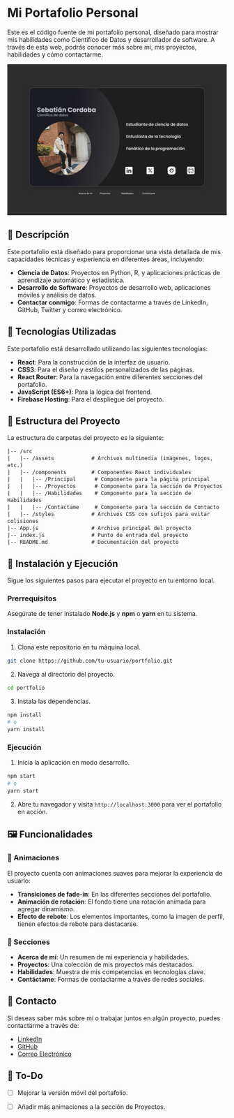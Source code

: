 # Mi Portafolio Personal

Este es el código fuente de mi portafolio personal, diseñado para mostrar mis habilidades como Científico de Datos y desarrollador de software. A través de esta web, podrás conocer más sobre mí, mis proyectos, habilidades y cómo contactarme.

![Captura de pantalla del portafolio](src/assets/PaginaPrincpial.svg) <!-- Añade una captura de pantalla de tu portafolio -->

## 📝 Descripción

Este portafolio está diseñado para proporcionar una vista detallada de mis capacidades técnicas y experiencia en diferentes áreas, incluyendo:

- **Ciencia de Datos**: Proyectos en Python, R, y aplicaciones prácticas de aprendizaje automático y estadística.
- **Desarrollo de Software**: Proyectos de desarrollo web, aplicaciones móviles y análisis de datos.
- **Contactar conmigo**: Formas de contactarme a través de LinkedIn, GitHub, Twitter y correo electrónico.

## 🚀 Tecnologías Utilizadas

Este portafolio está desarrollado utilizando las siguientes tecnologías:

- **React**: Para la construcción de la interfaz de usuario.
- **CSS3**: Para el diseño y estilos personalizados de las páginas.
- **React Router**: Para la navegación entre diferentes secciones del portafolio.
- **JavaScript (ES6+)**: Para la lógica del frontend.
- **Firebase Hosting**: Para el despliegue del proyecto.

## 📂 Estructura del Proyecto

La estructura de carpetas del proyecto es la siguiente:

```
|-- /src
|   |-- /assets            # Archivos multimedia (imágenes, logos, etc.)
|   |-- /components        # Componentes React individuales
|   |   |-- /Principal      # Componente para la página principal
|   |   |-- /Proyectos      # Componente para la sección de Proyectos
|   |   |-- /Habilidades    # Componente para la sección de Habilidades
|   |   |-- /Contactame     # Componente para la sección de Contacto
|   |-- /styles            # Archivos CSS con sufijos para evitar colisiones
|-- App.js                 # Archivo principal del proyecto
|-- index.js               # Punto de entrada del proyecto
|-- README.md              # Documentación del proyecto
```

## 🚀 Instalación y Ejecución

Sigue los siguientes pasos para ejecutar el proyecto en tu entorno local.

### Prerrequisitos

Asegúrate de tener instalado **Node.js** y **npm** o **yarn** en tu sistema.

### Instalación

1. Clona este repositorio en tu máquina local.

```bash
git clone https://github.com/tu-usuario/portfolio.git
```

2. Navega al directorio del proyecto.

```bash
cd portfolio
```

3. Instala las dependencias.

```bash
npm install
# o
yarn install
```

### Ejecución

1. Inicia la aplicación en modo desarrollo.

```bash
npm start
# o
yarn start
```

2. Abre tu navegador y visita `http://localhost:3000` para ver el portafolio en acción.

## 🖼 Funcionalidades

### 🌟 Animaciones

El proyecto cuenta con animaciones suaves para mejorar la experiencia de usuario:

- **Transiciones de fade-in**: En las diferentes secciones del portafolio.
- **Animación de rotación**: El fondo tiene una rotación animada para agregar dinamismo.
- **Efecto de rebote**: Los elementos importantes, como la imagen de perfil, tienen efectos de rebote para destacarse.

### 🚀 Secciones

- **Acerca de mí**: Un resumen de mi experiencia y habilidades.
- **Proyectos**: Una colección de mis proyectos más destacados.
- **Habilidades**: Muestra de mis competencias en tecnologías clave.
- **Contáctame**: Formas de contactarme a través de redes sociales.

## 📧 Contacto

Si deseas saber más sobre mí o trabajar juntos en algún proyecto, puedes contactarme a través de:

- [LinkedIn](https://www.linkedin.com/in/juan-sebastian-cordoba-valderrama-a6a4062ab)
- [GitHub](https://github.com/SebasRubik)
- [Correo Electrónico](mailto:juans-cordoba@javeriana.edu.co)

## 📌 To-Do

- [ ] Mejorar la versión móvil del portafolio.
- [ ] Añadir más animaciones a la sección de Proyectos.

